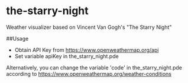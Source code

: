 # the-starry-night
Weather visualizer based on Vincent Van Gogh's "The Starry Night"

##Usage
* Obtain API Key from https://www.openweathermap.org/api
* Set variable apiKey in the_starry_night.pde

Alternatively, you can change the variable 'code' in the_starry_night.pde according to https://www.openweathermap.org/weather-conditions
